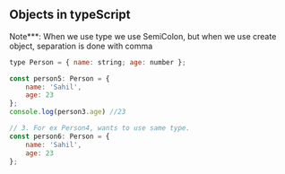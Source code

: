 ## Objects in typeScript
Note***: When we use type we use SemiColon,
but when we use create object, separation is done with comma

```js
type Person = { name: string; age: number };

const person5: Person = {
    name: 'Sahil',
    age: 23
};
console.log(person3.age) //23

// 3. For ex Person4, wants to use same type.
const person6: Person = {
    name: 'Sahil',
    age: 23
};
```